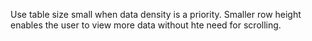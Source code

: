 Use table size small when data density is a priority. Smaller row height enables the user to view more data without hte need for scrolling.

